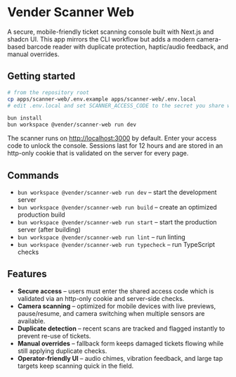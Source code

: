 # Vender Scanner Web

A secure, mobile-friendly ticket scanning console built with Next.js and shadcn UI. This app mirrors the CLI workflow but adds a modern camera-based barcode reader with duplicate protection, haptic/audio feedback, and manual overrides.

## Getting started

```bash
# from the repository root
cp apps/scanner-web/.env.example apps/scanner-web/.env.local
# edit .env.local and set SCANNER_ACCESS_CODE to the secret you share with staff

bun install
bun workspace @vender/scanner-web run dev
```

The scanner runs on <http://localhost:3000> by default. Enter your access code to unlock the console. Sessions last for 12 hours and are stored in an http-only cookie that is validated on the server for every page.

## Commands

- `bun workspace @vender/scanner-web run dev` – start the development server
- `bun workspace @vender/scanner-web run build` – create an optimized production build
- `bun workspace @vender/scanner-web run start` – start the production server (after building)
- `bun workspace @vender/scanner-web run lint` – run linting
- `bun workspace @vender/scanner-web run typecheck` – run TypeScript checks

## Features

- **Secure access** – users must enter the shared access code which is validated via an http-only cookie and server-side checks.
- **Camera scanning** – optimized for mobile devices with live previews, pause/resume, and camera switching when multiple sensors are available.
- **Duplicate detection** – recent scans are tracked and flagged instantly to prevent re-use of tickets.
- **Manual overrides** – fallback form keeps damaged tickets flowing while still applying duplicate checks.
- **Operator-friendly UI** – audio chimes, vibration feedback, and large tap targets keep scanning quick in the field.
